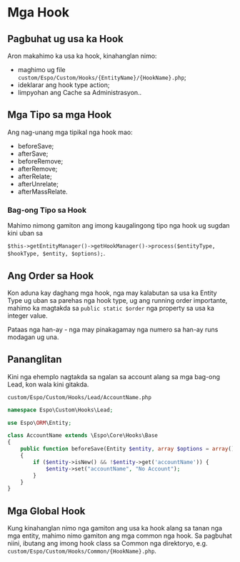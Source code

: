 # Mga Hook

## Pagbuhat ug usa ka Hook
Aron makahimo ka usa ka hook, kinahanglan nimo:
- maghimo ug file `custom/Espo/Custom/Hooks/{EntityName}/{HookName}.php`;
- ideklarar ang hook type action;
- limpyohan ang Cache sa Administrasyon..

## Mga Tipo sa mga Hook

Ang nag-unang mga tipikal nga hook mao:

- beforeSave;
- afterSave;
- beforeRemove;
- afterRemove;
- afterRelate;
- afterUnrelate;
- afterMassRelate.

### Bag-ong Tipo sa Hook
Mahimo nimong gamiton ang imong kaugalingong tipo nga hook ug sugdan kini uban sa

`$this->getEntityManager()->getHookManager()->process($entityType, $hookType, $entity, $options);`.

## Ang Order sa Hook
Kon aduna kay daghang mga hook, nga may kalabutan sa usa ka Entity Type ug uban sa parehas nga hook type, ug ang running order importante, mahimo ka magtakda sa `public static $order` nga property sa usa ka integer value.

Pataas nga han-ay - nga may pinakagamay nga numero sa han-ay runs modagan ug una.

## Pananglitan
Kini nga ehemplo nagtakda sa ngalan sa account alang sa mga bag-ong Lead, kon wala kini gitakda.

`custom/Espo/Custom/Hooks/Lead/AccountName.php`

```php
namespace Espo\Custom\Hooks\Lead;

use Espo\ORM\Entity;

class AccountName extends \Espo\Core\Hooks\Base
{    
    public function beforeSave(Entity $entity, array $options = array())
    {
        if ($entity->isNew() && !$entity->get('accountName')) { 
            $entity->set("accountName", "No Account");
        }
    }
}
```

## Mga Global Hook
Kung kinahanglan nimo nga gamiton ang usa ka hook alang sa tanan nga mga entity, mahimo nimo gamiton ang mga common nga hook. Sa pagbuhat niini, ibutang ang imong hook class sa Common nga direktoryo, e.g. `custom/Espo/Custom/Hooks/Common/{HookName}.php`.

